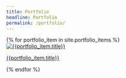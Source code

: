 ```yaml
---
title: Portfolio
headline: Portfolio
permalink: /portfolio/
---
```

<div class="portfolio--teasers">
  {% for portfolio_item in site.portfolio_items %}
    <div class="card">
      <a href="{{portfolio_item.url | prepend: site.baseurl}} ">        
        <img
            src="{{site.baseurl}}/assets/images/portfolio/desktop/1x/{{portfolio_item.image}}.jpg"
            srcset="{{site.baseurl}}/assets/images/portfolio/desktop/1x/{{portfolio_item.image}}.jpg 1x,
                {{site.baseurl}}/assets/images/portfolio/desktop/2x/{{portfolio_item.image}}2x.jpg 2x"
            class="img-responsive"
            alt="{{portfolio_item.title}}" />
        <p>
          {{portfolio_item.title}}
        </p> 
      </a>
    </div>
  {% endfor %}
</div>
